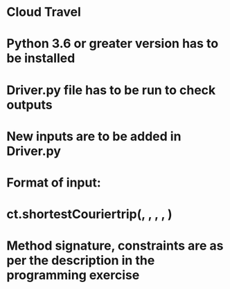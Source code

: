 # Cloud Travel

# Python 3.6 or greater version has to be installed

# Driver.py file has to be run to check outputs

# New inputs are to be added in Driver.py

# Format of input:

# ct.shortestCouriertrip(<latitude-tuple>, <longitude-tuple>, <canTravel-tuplpe>, <origin>, <destination>)

# Method signature, constraints are as per the description in the programming exercise


